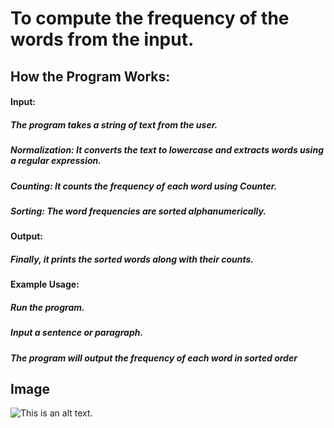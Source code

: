 # To compute the frequency of the words from the input.

## How the Program Works: 

#### Input: 
##### The program takes a string of text from the user.
##### Normalization: It converts the text to lowercase and extracts words using a regular expression.
##### Counting: It counts the frequency of each word using Counter.
##### Sorting: The word frequencies are sorted alphanumerically.
#### Output:
##### Finally, it prints the sorted words along with their counts.

#### Example Usage:
##### Run the program.
##### Input a sentence or paragraph.
##### The program will output the frequency of each word in sorted order


## Image

![This is an alt text.](C:\Users\hp\Desktop\soap\OutPut.png "This is a sample output image.")
